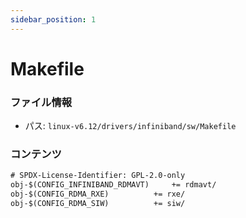 ```yaml
---
sidebar_position: 1
---
```

# Makefile

### ファイル情報

- パス: `linux-v6.12/drivers/infiniband/sw/Makefile`

### コンテンツ

```txt
# SPDX-License-Identifier: GPL-2.0-only
obj-$(CONFIG_INFINIBAND_RDMAVT)		+= rdmavt/
obj-$(CONFIG_RDMA_RXE)			+= rxe/
obj-$(CONFIG_RDMA_SIW)			+= siw/

```
